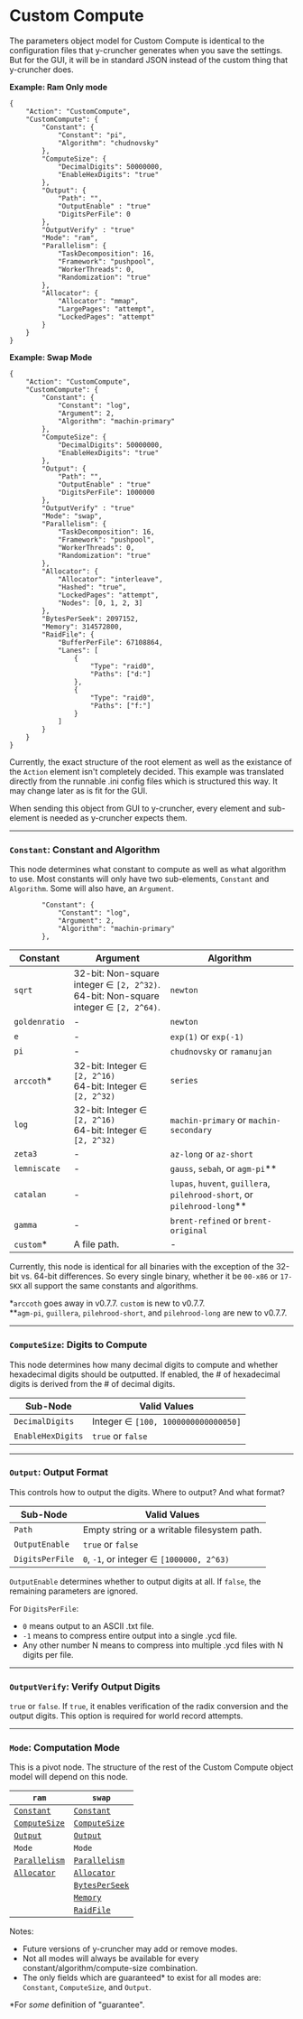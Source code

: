 Custom Compute
=====

The parameters object model for Custom Compute is identical to the configuration files that y-cruncher generates when you save the settings.
But for the GUI, it will be in standard JSON instead of the custom thing that y-cruncher does.


**Example: Ram Only mode**

```
{
    "Action": "CustomCompute",
    "CustomCompute": {
        "Constant": {
            "Constant": "pi",
            "Algorithm": "chudnovsky"
        },
        "ComputeSize": {
            "DecimalDigits": 50000000,
            "EnableHexDigits": "true"
        },
        "Output": {
            "Path": "",
            "OutputEnable" : "true"
            "DigitsPerFile": 0
        },
        "OutputVerify" : "true"
        "Mode": "ram",
        "Parallelism": {
            "TaskDecomposition": 16,
            "Framework": "pushpool",
            "WorkerThreads": 0,
            "Randomization": "true"
        },
        "Allocator": {
            "Allocator": "mmap",
            "LargePages": "attempt",
            "LockedPages": "attempt"
        }
    }
}
```

**Example: Swap Mode**
```
{
    "Action": "CustomCompute",
    "CustomCompute": {
        "Constant": {
            "Constant": "log",
            "Argument": 2,
            "Algorithm": "machin-primary"
        },
        "ComputeSize": {
            "DecimalDigits": 50000000,
            "EnableHexDigits": "true"
        },
        "Output": {
            "Path": "",
            "OutputEnable" : "true"
            "DigitsPerFile": 1000000
        },
        "OutputVerify" : "true"
        "Mode": "swap",
        "Parallelism": {
            "TaskDecomposition": 16,
            "Framework": "pushpool",
            "WorkerThreads": 0,
            "Randomization": "true"
        },
        "Allocator": {
            "Allocator": "interleave",
            "Hashed": "true",
            "LockedPages": "attempt",
            "Nodes": [0, 1, 2, 3]
        },
        "BytesPerSeek": 2097152,
        "Memory": 314572800,
        "RaidFile": {
            "BufferPerFile": 67108864,
            "Lanes": [
                {
                    "Type": "raid0",
                    "Paths": ["d:"]
                },
                {
                    "Type": "raid0",
                    "Paths": ["f:"]
                }
            ]
        }
    }
}
```

Currently, the exact structure of the root element as well as the existance of the `Action` element isn't completely decided.
This example was translated directly from the runnable .ini config files which is structured this way.
It may change later as is fit for the GUI.

When sending this object from GUI to y-cruncher, every element and sub-element is needed as y-cruncher expects them.

-----

### `Constant`: Constant and Algorithm

This node determines what constant to compute as well as what algorithm to use.
Most constants will only have two sub-elements, `Constant` and `Algorithm`. Some will also have, an `Argument`.

```
        "Constant": {
            "Constant": "log",
            "Argument": 2,
            "Algorithm": "machin-primary"
        },
```

|Constant       |Argument|Algorithm|
|---------------|--------|---------|
|`sqrt`         |32-bit: Non-square integer ∈ `[2, 2^32)`.<br>64-bit: Non-square integer ∈ `[2, 2^64)`. | `newton` |
|`goldenratio`  | - | `newton` |
|`e`            | - | `exp(1)` or `exp(-1)` |
|`pi`           | - | `chudnovsky` or `ramanujan` |
|`arccoth`*     |32-bit: Integer ∈ `[2, 2^16)`<br>64-bit: Integer ∈ `[2, 2^32)` | `series` |
|`log`          |32-bit: Integer ∈ `[2, 2^16)`<br>64-bit: Integer ∈ `[2, 2^32)` | `machin-primary` or `machin-secondary` |
|`zeta3`        | - | `az-long` or `az-short` |
|`lemniscate`   | - | `gauss`, `sebah`, or `agm-pi`** |
|`catalan`      | - | `lupas`, `huvent`, `guillera`, `pilehrood-short`, or `pilehrood-long`** |
|`gamma`        | - | `brent-refined` or `brent-original` |
|`custom`*       | A file path. | - |

Currently, this node is identical for all binaries with the exception of the 32-bit vs. 64-bit differences.
So every single binary, whether it be `00-x86` or `17-SKX` all support the same constants and algorithms.

*`arccoth` goes away in v0.7.7. `custom` is new to v0.7.7.<br>
**`agm-pi`, `guillera`, `pilehrood-short`, and `pilehrood-long` are new to v0.7.7.

-----

### `ComputeSize`: Digits to Compute

This node determines how many decimal digits to compute and whether hexadecimal digits should be outputted.
If enabled, the # of hexadecimal digits is derived from the # of decimal digits.

|Sub-Node          |Valid Values |
|------------------|-------------|
|`DecimalDigits`   |Integer ∈ `[100, 1000000000000050]` | 
|`EnableHexDigits` |`true` or `false` |

-----

### `Output`: Output Format

This controls how to output the digits. Where to output? And what format?

|Sub-Node        |Valid Values |
|----------------|-------------|
|`Path`          |Empty string or a writable filesystem path. | 
|`OutputEnable`  |`true` or `false` |
|`DigitsPerFile` |`0`, `-1`, or integer ∈ `[1000000, 2^63)` |

`OutputEnable` determines whether to output digits at all. If `false`, the remaining parameters are ignored.

For `DigitsPerFile`:
- `0` means output to an ASCII .txt file.
- `-1` means to compress entire output into a single .ycd file.
- Any other number N means to compress into multiple .ycd files with N digits per file.

-----

### `OutputVerify`: Verify Output Digits

`true` or `false`. If `true`, it enables verification of the radix conversion and the output digits.
This option is required for world record attempts.

-----

### `Mode`: Computation Mode

This is a pivot node. The structure of the rest of the Custom Compute object model will depend on this node.

|`ram`        |`swap`        |
|-------------|--------------|
|[`Constant`](#constant-constant-and-algorithm)|[`Constant`](#constant-constant-and-algorithm)|
|[`ComputeSize`](#computesize-digits-to-compute)|[`ComputeSize`](#computesize-digits-to-compute)|
|[`Output`](#output-output-format)|[`Output`](#output-output-format)|
|`Mode`       |`Mode`        |
|[`Parallelism`](https://github.com/Mysticial/y-cruncher-GUI/blob/master/ParameterSpecs/Parallelism.md)|[`Parallelism`](https://github.com/Mysticial/y-cruncher-GUI/blob/master/ParameterSpecs/Parallelism.md)|
|[`Allocator`](https://github.com/Mysticial/y-cruncher-GUI/blob/master/ParameterSpecs/Allocator.md)|[`Allocator`](https://github.com/Mysticial/y-cruncher-GUI/blob/master/ParameterSpecs/Allocator.md)|
|             |[`BytesPerSeek`](https://github.com/Mysticial/y-cruncher-GUI/blob/master/ParameterSpecs/SwapMode.md#bytesperseek-bytes-per-seek-tuning-parameter)|
|             |[`Memory`](https://github.com/Mysticial/y-cruncher-GUI/blob/master/ParameterSpecs/SwapMode.md#memory-requested-memory-usage)|
|             |[`RaidFile`](https://github.com/Mysticial/y-cruncher-GUI/blob/master/ParameterSpecs/SwapMode.md#raidfile-swap-file-configuration)|

Notes:
- Future versions of y-cruncher may add or remove modes.
- Not all modes will always be available for every constant/algorithm/compute-size combination.
- The only fields which are guaranteed* to exist for all modes are: `Constant`, `ComputeSize`, and `Output`.

*For *some* definition of "guarantee".


